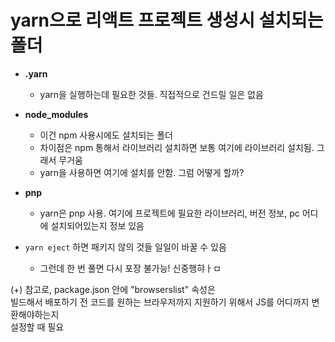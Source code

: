 # yarn으로 리액트 프로젝트 생성시 설치되는 폴더

* **.yarn**
  * yarn을 실행하는데 필요한 것들. 직접적으로 건드릴 일은 없음

* **node_modules**
  * 이건 npm 사용시에도 설치되는 폴더
  * 차이점은 npm 통해서 라이브러리 설치하면 보통 여기에 라이브러리 설치됨. 그래서 무거움
  * yarn을 사용하면 여기에 설치를 안함. 그럼 어떻게 할까?

* **pnp**
  * yarn은 pnp 사용. 여기에 프로젝트에 필요한 라이브러리, 버전 정보, pc 어디에 설치되어있는지 정보 있음

* `yarn eject` 하면 패키지 않의 것들 일일이 바꿀 수 있음
  * 그런데 한 번 풀면 다시 포장 불가능! 신중행햐ㅏㅁ

(+) 참고로, package.json 안에 "browserslist" 속성은   
빌드해서 배포하기 전 코드를 원하는 브라우저까지 지원하기 위해서 JS를 어디까지 변환해야하는지   
설정할 때 필요
